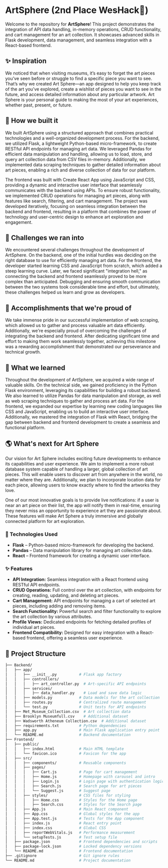 # ArtSphere (2nd Place WesHack🥳)

Welcome to the repository for **ArtSphere**! This project demonstrates the integration of API data handling, in-memory operations, CRUD functionality, and cart management for an art collection. It showcases advanced skills in Flask development, data management, and seamless integration with a React-based frontend.

## ✨ Inspiration
We noticed that when visiting museums, it’s easy to forget the art pieces you’ve seen before or struggle to find a specific piece you want to see. That’s why we created Art Sphere—an app designed to help you keep track of the art you’ve explored, create a wishlist of pieces you want to see in the future, and access detailed information about any particular artwork. Art Sphere is your personal guide to making the most of your art experiences, whether past, present, or future.

## 🚀 How we built it
We built ArtSphere using a structured approach that combines practical technologies and a well-organized development process. For the backend, we utilized Flask, a lightweight Python-based micro-framework, to create RESTful API endpoints for managing art data. We leveraged Pandas for efficient data manipulation and handling, allowing us to load, store, and query art collection data from CSV files in-memory. Additionally, we implemented data scraping techniques to gather detailed information about art pieces, enabling a rich and diverse collection of data for our platform.

The frontend was built with Create React App using JavaScript and CSS, providing a dynamic and interactive user interface that seamlessly communicates with the backend using APIs. To ensure robust functionality, we implemented CRUD operations for managing art pieces, along with features like search, filtering, and cart management. The project was developed iteratively, focusing on seamless integration between the backend and frontend, resulting in a platform that combines the power of technology and user-centric design to enhance art exploration and engagement.

## 💢 Challenges we ran into
We encountered several challenges throughout the development of ArtSphere. On the backend, one of the initial hurdles was deciding on the right database to use for efficiently managing art data. For the frontend, the developer started learning CSS and JavaScript from scratch, which added a steep learning curve. Later, we faced significant "integration hell," as connecting the backend and frontend seamlessly proved to be more complex than anticipated. Debugging and ensuring smooth communication between the two systems took considerable time and effort, but ultimately, these challenges helped us learn and grow as developers.

## 🎉 Accomplishments that we're proud of
We take immense pride in our successful implementation of web scraping, which allowed us to gather and process valuable art data efficiently. Additionally, we're especially proud of overcoming the challenges of integrating the backend and frontend. After dedicating significant time and effort to making them work seamlessly together, achieving this milestone was a rewarding accomplishment that demonstrated our perseverance and technical growth.

## 💫 What we learned
Throughout the development of ArtSphere, we acquired a wide range of valuable skills. On the technical side, we gained proficiency in the Python Flask environment, leveraging its capabilities for building a robust backend. We also learned to utilize Pandas for data manipulation and storage, as well as web scraping techniques to gather and process art data. For the frontend, we expanded our expertise by learning new coding languages like CSS and JavaScript, enabling us to build an interactive user interface. Additionally, we mastered the integration of Flask with React, bridging the gap between backend and frontend development to create a seamless and functional platform.

## 🌎 What's next for Art Sphere
Our vision for Art Sphere includes exciting future developments to enhance its capabilities and user experience. We aim to implement a more robust database system capable of handling a larger, global collection of art pieces. This will enable users to discover art from anywhere in the world, no matter where they are. Additionally, we plan to incorporate location data for each piece, allowing users to know exactly where to find the artworks they love.

One of our most innovative goals is to provide live notifications: if a user is near an art piece on their list, the app will notify them in real-time, ensuring they never miss an opportunity to experience art they are passionate about. These features will make Art Sphere a truly immersive and globally connected platform for art exploration.


### 🔧 Technologies Used

- **Flask** – Python-based micro-framework for developing the backend.
- **Pandas** – Data manipulation library for managing art collection data.
- **React** – Frontend framework for creating a dynamic user interface.


### ✨ Features

- **API Integration:** Seamless integration with a React frontend using RESTful API endpoints.
- **CRUD Operations:** Full control over the art collection, with endpoints for creating, reading, updating, and deleting art pieces.
- **Cart Management:** API endpoints for managing a cart of selected art pieces, including adding and removing items.
- **Search Functionality:** Powerful search and filter functionality to explore the art collection by various attributes.
- **Profile Views:** Dedicated endpoints for fetching detailed profiles of individual art pieces.
- **Frontend Compatibility:** Designed for easy integration with a React-based frontend, offering a seamless user experience.

## 📁 Project Structure

```bash
├── Backend/
│   ├── app/
│   │   ├── __init__.py          # Flask app factory
│   │   ├── controllers/
│   │   │   ├── art_controller.py  # Art-specific API endpoints
│   │   ├── services/
│   │   │   ├── data_handler.py    # Load and save data logic
│   │   ├── models.py            # Data models for the art collection
│   │   ├── routes.py            # Centralized route management
│   │   └── test.py              # Unit tests for API endpoints
│   ├── Met_Museum_Collection.csv  # Art collection data
│   ├── Brooklyn Museumfull.csv    # Additional dataset
│   ├── Wadsworth Atheneum Collection.csv  # Additional dataset
│   ├── requirements.txt         # Python dependencies
│   ├── app.py                   # Main Flask application entry point
│   └── README.md                # Backend documentation
├── Frontend/
│   ├── public/
│   │   ├── index.html           # Main HTML template
│   │   └── favicon.ico          # Favicon for the app
│   ├── src/
│   │   ├── components/          # Reusable components
│   │   ├── pages/
│   │   │   ├── Cart.js          # Page for cart management
│   │   │   ├── Home.js          # Homepage with carousel and intro
│   │   │   ├── Login.js         # Login page with authentication logic
│   │   │   ├── Search.js        # Search page for art pieces
│   │   │   └── Suggest.js       # Suggest page 
│   │   ├── styles/              # CSS files for styling
│   │   │   ├── Home.css         # Styles for the Home page
│   │   │   ├── Search.css       # Styles for the Search page
│   │   ├── App.js               # Main React component
│   │   ├── App.css              # Global styles for the app
│   │   ├── App.test.js          # Tests for the App component
│   │   ├── index.js             # React entry point
│   │   ├── index.css            # Global CSS
│   │   ├── reportWebVitals.js   # Performance measurement
│   │   └── setupTests.js        # Test setup file
│   ├── package.json             # Frontend dependencies and scripts
│   ├── package-lock.json        # Locked dependency versions
│   └── README.md                # Frontend documentation
├── .gitignore                   # Git ignore rules
└── README.md                    # Project documentation

